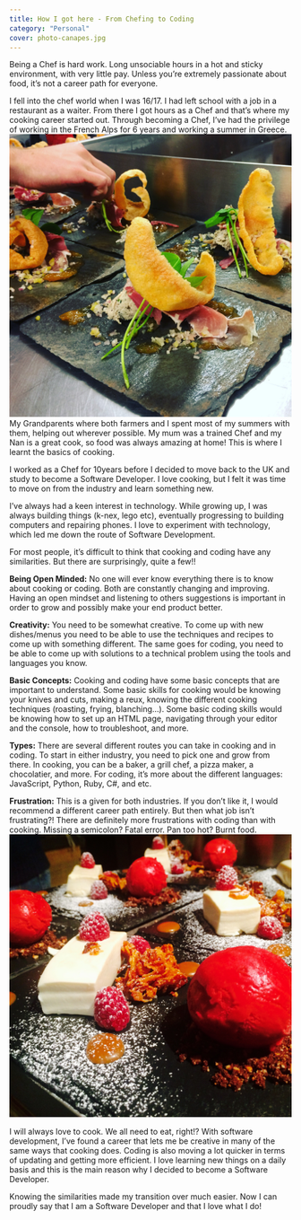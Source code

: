 ```yaml
---
title: How I got here - From Chefing to Coding
category: "Personal"
cover: photo-canapes.jpg
---
```


Being a Chef is hard work. Long unsociable hours in a hot and sticky environment, with very little pay. Unless you’re extremely passionate about food, it’s not a career path for everyone.

I fell into the chef world when I was 16/17. I had left school with a job in a restaurant as a waiter. From there I got hours as a Chef and that’s where my cooking career started out.  Through becoming a Chef, I’ve had the privilege of working in the French Alps for 6 years and working a summer in Greece.
![pcollins.tech/photo-porkquaver.jpg](./photo-porkquaver.jpg)
My Grandparents where both farmers and I spent most of my summers with them, helping out wherever possible. My mum was a trained Chef and my Nan is a great cook, so food was always amazing at home! This is where I learnt the basics of cooking.

I worked as a Chef for 10years before I decided to move back to the UK and study to become a Software Developer. I love cooking, but I felt it was time to move on from the industry and learn something new.
 
I’ve always had a keen interest in technology. While growing up, I was always building things (k-nex, lego etc), eventually progressing to building computers and repairing phones. I love to experiment with technology, which led me down the route of Software Development.

For most people, it’s difficult to think that cooking and coding have any similarities. But there are surprisingly, quite a few!!

**Being Open Minded:** No one will ever know everything there is to know about cooking or coding. Both are constantly changing and improving. Having an open mindset and listening to others suggestions is important in order to grow and possibly make your end product better.
 
**Creativity:** You need to be somewhat creative.  To come up with new dishes/menus you need to be able to use the techniques and recipes to come up with something different.  The same goes for coding, you need to be able to come up with solutions to a technical problem using the tools and languages you know.

**Basic Concepts:** Cooking and coding have some basic concepts that are important to understand.  Some basic skills for cooking would be knowing your knives and cuts, making a reux, knowing the different cooking techniques (roasting, frying, blanching…). Some basic coding skills would be knowing how to set up an HTML page, navigating through your editor and the console, how to troubleshoot, and more.

**Types:** There are several different routes you can take in cooking and in coding.  To start in either industry, you need to pick one and grow from there. In cooking, you can be a baker, a grill chef, a pizza maker, a chocolatier, and more. For coding, it’s more about the different languages: JavaScript, Python, Ruby, C#, and etc.
 
**Frustration:** This is a given for both industries. If you don’t like it, I would recommend a different career path entirely.  But then what job isn’t frustrating?!  There are definitely more frustrations with coding than with cooking. Missing a semicolon? Fatal error. Pan too hot? Burnt food. 
![pcollins.tech/photo-panacotta.jpg](./photo-panacotta.jpg)

I will always love to cook.  We all need to eat, right!? With software development, I’ve found a career that lets me be creative in many of the same ways that cooking does.  Coding is also moving a lot quicker in terms of updating and getting more efficient. I love learning new things on a daily basis and this is the main reason why I decided to become a Software Developer.

Knowing the similarities made my transition over much easier. Now I can proudly say that I am a Software Developer and that I love what I do!
